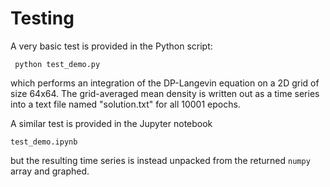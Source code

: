 # Testing

A very basic test is provided in the Python script:

     python test_demo.py

which performs an integration of the DP-Langevin equation on a 2D grid of size 64x64. The grid-averaged mean density is written out as a time series into a text file named "solution.txt" for all 10001 epochs.

A similar test is provided in the Jupyter notebook 

    test_demo.ipynb

but the resulting time series is instead unpacked from the returned `numpy` array and graphed.